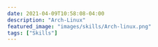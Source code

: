 ```yaml
---
date: 2021-04-09T10:58:08-04:00
description: "Arch-Linux"
featured_image: "images/skills/Arch-linux.png"
tags: ["Skills"]
---
```


